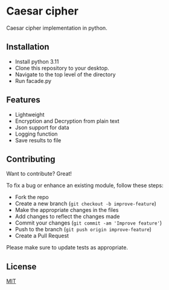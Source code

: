 # Caesar cipher

Caesar cipher implementation in python.

## Installation
- Install python 3.11
- Clone this repository to your desktop.
- Navigate to the top level of the directory
- Run facade.py


## Features

- Lightweight
- Encryption and Decryption from plain text
- Json support for data
- Logging function
- Save results to file


## Contributing

Want to contribute? Great!

To fix a bug or enhance an existing module, follow these steps:

- Fork the repo
- Create a new branch (`git checkout -b improve-feature`)
- Make the appropriate changes in the files
- Add changes to reflect the changes made
- Commit your changes (`git commit -am 'Improve feature'`)
- Push to the branch (`git push origin improve-feature`)
- Create a Pull Request


Please make sure to update tests as appropriate.

## License

[MIT](https://choosealicense.com/licenses/mit/)
